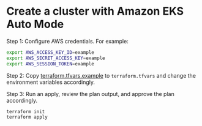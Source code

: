 # Create a cluster with Amazon EKS Auto Mode

Step 1: Configure AWS credentials. For example:

```bash
export AWS_ACCESS_KEY_ID=example
export AWS_SECRET_ACCESS_KEY=example
export AWS_SESSION_TOKEN=example
```

Step 2: Copy [terraform.tfvars.example](./terraform.tfvars.example) to `terraform.tfvars` and change the environment variables accordingly.

Step 3: Run an apply, review the plan output, and approve the plan accordingly.

```bash
terraform init
terraform apply
```
